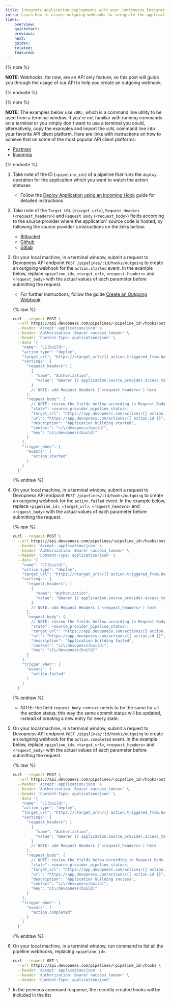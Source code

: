 ```yaml
---
title: Integrate Application deployments with your Continuous Integration (CI) workflows
intro: Learn how to create outgoing webhooks to integrate the application deployment with your existing CI workflow.
links:
    overview:
    quickstart:
    previous:
    next:
    guides:
    related:
    featured:
---
```


{% note %}

**NOTE**: Webhooks, for now, are an API only feature; so this post will guide you through the usage of our API to help you create an outgoing webhook.

{% endnote %}

{% note %}

**NOTE**: The examples below use `cURL`, which is a command line utility to be used from a terminal window. If you're not familiar with running commands on a terminal or you simply don't want to use a terminal you could, alternatively, copy the examples and import the `cURL` command line into your favorite API client platform. Here are links with instructions on how to achieve that on some of the most popular API client platforms:

- [Postman](https://learning.postman.com/docs/getting-started/importing-and-exporting-data/#importing-with-curl-commands)
- [Insomnia](https://docs.insomnia.rest/insomnia/import-export-data#import-data)

{% endnote %}


1. Take note of the ID (`<pipeline_id>`) of a pipeline that runs the `deploy` operation for the application which you want to watch the action statuses
   - Follow the [Deploy Application using an Incoming Hook](/docs/applications/deploy-application-using-incoming-hook) guide for detailed instructions

1. Take note of the `Target URL` (`<target_url>`), `Request Headers` (`<request_headers>`) and `Request Body` (`<request_body>`) fields according to the source provider where the application' source code is hosted, by following the source provider's instructions on the links bellow:
   - [Bitbucket](https://developer.atlassian.com/cloud/bitbucket/rest/api-group-commit-statuses/#api-repositories-workspace-repo-slug-commit-commit-statuses-build-post)
   - [Github](https://docs.github.com/en/rest/commits/statuses#create-a-commit-status)
   - [Gitlab](https://docs.gitlab.com/ee/api/commits.html#set-the-pipeline-status-of-a-commit)

1. On your local machine, in a terminal window, submit a request to Devopness API endpoint `POST /pipelines/:id/hooks/outgoing` to create an outgoing webhook for the `action.started` event. In the example below, replace `<pipeline_id>`, `<target_url>`, `<request_headers>` and `<request_body>` with the actual values of each parameter before submitting the request.

   - For further instructions, follow the guide [Create an Outgoing Webhook](/docs/webhooks/create-outgoing-webhook)

   {% raw %}
   ```bash
   curl --request POST \
     --url https://api.devopness.com/pipelines/<pipeline_id>/hooks/outgoing \
     --header 'Accept: application/json' \
     --header 'Authorization: Bearer <access_token>' \
     --header 'Content-Type: application/json' \
     --data '{
       "name": "CI(build)",
       "action_type": "deploy",
       "target_url": "https://<target_url>/{{ action.triggered_from.hook_parsed_variables.commit_hash }}",
       "settings": {
         "request_headers": [
           {
             "name": "Authorization",
             "value": "Bearer {{ application.source_provider.access_token }}"
           }
           // NOTE: add Request Headers (`<request_headers>`) here
         ],
         "request_body": {
           // NOTE: review the fields bellow according to Request Body (`<request_body>`) from the source provider instructions
           "state": <source_provider_pipeline_status>,
           "target_url": "https://app.devopness.com/actions/{{ action.id }}",
           "url": "https://app.devopness.com/actions/{{ action.id }}",
           "description": "Application building started",
           "context": "ci\/devopness(build)",
           "key": "ci\/devopness(build)"
         }
       },
       "trigger_when": {
         "events": [
           "action.started"
         ]
       }
     }'
   ```
   {% endraw %}

1. On your local machine, in a terminal window, submit a request to Devopness API endpoint `POST /pipelines/:id/hooks/outgoing` to create an outgoing webhook for the `action.failed` event. In the example below, replace `<pipeline_id>`, `<target_url>`, `<request_headers>` and `<request_body>` with the actual values of each parameter before submitting the request.

   {% raw %}
   ```bash
   curl --request POST \
     --url https://api.devopness.com/pipelines/<pipeline_id>/hooks/outgoing \
     --header 'Accept: application/json' \
     --header 'Authorization: Bearer <access_token>' \
     --header 'Content-Type: application/json' \
     --data '{
       "name": "CI(build)",
       "action_type": "deploy",
       "target_url": "https://<target_url>/{{ action.triggered_from.hook_parsed_variables.commit_hash }}",
       "settings": {
         "request_headers": [
           {
             "name": "Authorization",
             "value": "Bearer {{ application.source_provider.access_token }}"
           }
           // NOTE: add Request Headers (`<request_headers>`) here
         ],
         "request_body": {
           // NOTE: review the fields bellow according to Request Body (`<request_body>`) from the source provider instructions
           "state": <source_provider_pipeline_status>,
           "target_url": "https://app.devopness.com/actions/{{ action.id }}",
           "url": "https://app.devopness.com/actions/{{ action.id }}",
           "description": "Application building failed",
           "context": "ci\/devopness(build)",
           "key": "ci\/devopness(build)"
         }
       },
       "trigger_when": {
         "events": [
           "action.failed"
         ]
       }
     }'
   ```
   {% endraw %}

   - NOTE: the field `request_body.context` needs to be the same for all the action status; this way the same commit status will be updated, instead of creating a new entry for every state.

1. On your local machine, in a terminal window, submit a request to Devopness API endpoint `POST /pipelines/:id/hooks/outgoing` to create an outgoing webhook for the `action.completed` event. In the example below, replace `<pipeline_id>`, `<target_url>`, `<request_headers>` and `<request_body>` with the actual values of each parameter before submitting the request.

   {% raw %}
   ```bash
   curl --request POST \
     --url https://api.devopness.com/pipelines/<pipeline_id>/hooks/outgoing \
     --header 'Accept: application/json' \
     --header 'Authorization: Bearer <access_token>' \
     --header 'Content-Type: application/json' \
     --data '{
       "name": "CI(build)",
       "action_type": "deploy",
       "target_url": "https://<target_url>/{{ action.triggered_from.hook_parsed_variables.commit_hash }}",
       "settings": {
         "request_headers": [
           {
             "name": "Authorization",
             "value": "Bearer {{ application.source_provider.access_token }}"
           }
           // NOTE: add Request Headers (`<request_headers>`) here
         ],
         "request_body": {
           // NOTE: review the fields below according to Request Body (`<request_body>`) from the source provider instructions
           "state": <source_provider_pipeline_status>,
           "target_url": "https://app.devopness.com/actions/{{ action.id }}",
           "url": "https://app.devopness.com/actions/{{ action.id }}",
           "description": "Application building success",
           "context": "ci\/devopness(build)",
           "key": "ci\/devopness(build)"
         }
       },
       "trigger_when": {
         "events": [
           "action.completed"
         ]
       }
     }'
   ```
   {% endraw %}

1. On your local machine, in a terminal window, run command to list all the pipeline webhooks, replacing `<pipeline_id>`.

   ```bash
   curl --request GET \
     --url https://api.devopness.com/pipelines/<pipeline_id>/hooks \
     --header 'Accept: application/json' \
     --header 'Authorization: Bearer <access_token>' \
     --header 'Content-Type: application/json'
   ```

1. In the previous command response, the recently created hooks will be included in the list
